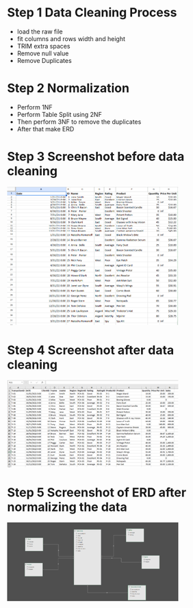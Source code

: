 # Step 1 Data Cleaning Process

- load the raw file
- fit columns and rows width and height
- TRIM extra spaces
- Remove null value
- Remove Duplicates

# Step 2 Normalization

- Perform 1NF
- Perform Table Split using 2NF
- Then perform 3NF to remove the duplicates
- After that make ERD

# Step 3 Screenshot before data cleaning

<img src="images/rawdata (1).png" alt="Alt Text" width="400">

# Step 4 Screenshot after data cleaning

<img src="images/normalizedata.png" alt="Alt Text" width="400">

# Step 5 Screenshot of ERD after normalizing the data

<img src="images/ERD.png" alt="Alt Text" width="400">
